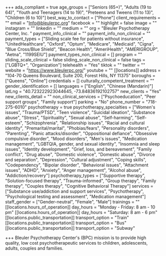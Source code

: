 +++
ada_compliant = true
age_groups = ["Seniors (65+)", "Adults (19 to 64)", "Youth and Teenagers (14 to 19)", "Preteens and Tweens (11 to 13)", "Children (6 to 10)"]
best_way_to_contact = ["Phone"]
client_requirements = ""
email = "Info@bleulerpc.org"
facebook = ""
highlight = false
image = ""
instagram = ""
linkedin = ""
medium = ""
org = "Bleuler Psychotherapy Center, Inc. "
payment_info_clinical = ""
payment_info_non_clinical = ""
payment_types = ["Sliding scale fee for patients without insurance", "UnitedHealthcare", "Oxford", "Optum", "Medicare", "Medicaid", "Cigna", "Blue Cross/Blue Shield", "Beacon Health", "AmeriHealth", "AMERIGROUP", "Aetna", "1199SEIU"]
payment_types_non_clinical = []
program = ""
sliding_scale_clinical = false
sliding_scale_non_clinical = false
tags = ["LGBTQ+", "Organization"]
telehealth = "Yes"
tiktok = ""
twitter = ""
website = "https://www.bleulerpc.org/"
youtube = ""
[[locations]]
address = "104-70 Queens Boulevard, Suite 200, Forest Hills, NY 11375"
boroughs = ["Queens", "Online"]
credentials = []
culturally_competent_treatment = ""
gender_identification = []
languages = ["English", "Chinese (Mandarin)"]
latLng = "40.723222923044645, -73.84836192102757"
new_clients = "Yes"
new_clients_detail = ""
non_clinical_services = ["Psychoeducation", "Peer support groups", "Family support"]
parking = "No"
phone_number = "718-275-6010"
psychotherapy = true
psychotherapy_specialties = ["Women's issues", "Trauma/PTSD", "Teen violence", "Suicidal ideation", "Substance abuse", "Stress", "Spirituality", "Sexual abuse", "Self-harming", "Self-esteem", "Schizophrenia", "Relationship issues", "Racial and cultural identity", "Premarital/marital", "Phobias/fears", "Personality disorders", "Parenting", "Panic attacks/disorder", "Oppositional defiance", "Obsessive compulsive disorder", "Mood disorders", "Men's issues", "Medication management", "LGBTQIA, gender, and sexual identity", "Insomnia and sleep issues", "Identity development", "Grief, loss, and bereavement", "Family conflict", "Drug abuse", "Domestic violence", "Domestic abuse", "Divorce and separation", "Depression", "Cultural adjustment", "Coping skills", "Codependency", "Bipolar disorder", "Behavioral issues", "Attachment issues", "ADHD", "Anxiety", "Anger management", "Alcohol abuse", "Addiction/recovery"]
psychotherapy_types = ["Supportive therapy", "Solution-focused therapy", "Trauma-informed", "Group therapy", "Family therapy", "Couples therapy", "Cognitive Behavioral Therapy"]
services = ["Substance use/addiction and support services", "Psychotherapy", "Psychological testing and assessment", "Medication management"]
staff_gender = ["Gender-neutral", "Female", "Male"]
trainings = ""
[[locations.hours_of_operation]]
day_hours = "Monday - Friday: 8 am - 10 pm"
[[locations.hours_of_operation]]
day_hours = "Saturday: 8 am - 6 pm"
[[locations.public_transportation]]
transport_option = "Train"
[[locations.public_transportation]]
transport_option = "Bus"
[[locations.public_transportation]]
transport_option = "Subway"

+++
Bleuler Psychotherapy Center's (BPC) mission is to provide high quality, low cost psychotherapeutic services to children, adolescents, adults, couples and families.